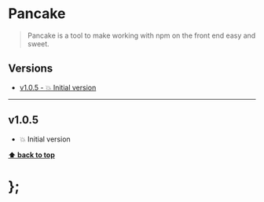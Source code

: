 Pancake
=======

> Pancake is a tool to make working with npm on the front end easy and sweet.


## Versions

* [v1.0.5 - 💥 Initial version](v105)


----------------------------------------------------------------------------------------------------------------------------------------------------------------


## v1.0.5

- 💥 Initial version


**[⬆ back to top](#content)**


# };
